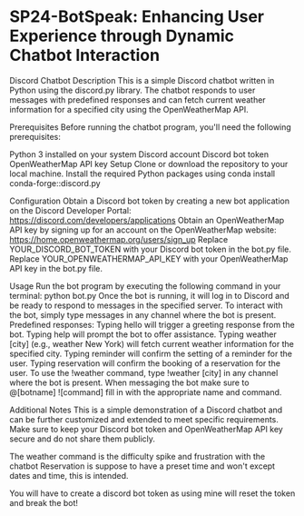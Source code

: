# SP24-BotSpeak: Enhancing User Experience through Dynamic Chatbot Interaction

Discord Chatbot
Description
This is a simple Discord chatbot written in Python using the discord.py library. The chatbot responds to user messages with predefined responses and can fetch current weather information for a specified city using the OpenWeatherMap API.

Prerequisites
Before running the chatbot program, you'll need the following prerequisites:

Python 3 installed on your system
Discord account
Discord bot token
OpenWeatherMap API key
Setup
Clone or download the repository to your local machine.
Install the required Python packages using conda install conda-forge::discord.py

Configuration
Obtain a Discord bot token by creating a new bot application on the Discord Developer Portal: https://discord.com/developers/applications
Obtain an OpenWeatherMap API key by signing up for an account on the OpenWeatherMap website: https://home.openweathermap.org/users/sign_up
Replace YOUR_DISCORD_BOT_TOKEN with your Discord bot token in the bot.py file.
Replace YOUR_OPENWEATHERMAP_API_KEY with your OpenWeatherMap API key in the bot.py file.

Usage
Run the bot program by executing the following command in your terminal: python bot.py
Once the bot is running, it will log in to Discord and be ready to respond to messages in the specified server.
To interact with the bot, simply type messages in any channel where the bot is present.
Predefined responses:
Typing hello will trigger a greeting response from the bot.
Typing help will prompt the bot to offer assistance.
Typing weather [city] (e.g., weather New York) will fetch current weather information for the specified city.
Typing reminder will confirm the setting of a reminder for the user.
Typing reservation will confirm the booking of a reservation for the user.
To use the !weather command, type !weather [city] in any channel where the bot is present.
When messaging the bot make sure to @[botname] ![command] fill in with the appropriate name and command.

Additional Notes
This is a simple demonstration of a Discord chatbot and can be further customized and extended to meet specific requirements.
Make sure to keep your Discord bot token and OpenWeatherMap API key secure and do not share them publicly.

The weather command is the difficulty spike and frustration with the chatbot
Reservation is suppose to have a preset time and won't except dates and time, this is intended.

You will have to create a discord bot token as using mine will reset the token and break the bot!
